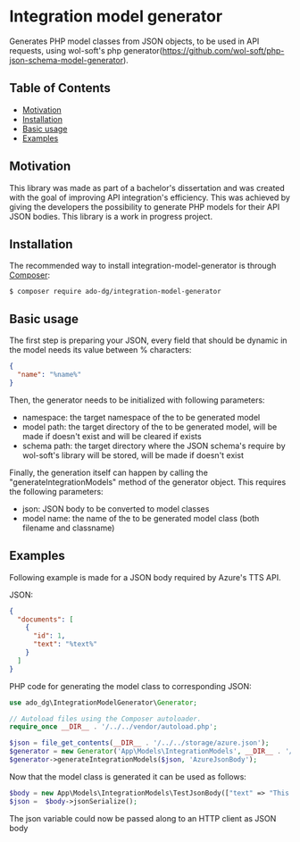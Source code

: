 # Integration model generator
Generates PHP model classes from JSON objects, to be used in API requests, using wol-soft's php generator(https://github.com/wol-soft/php-json-schema-model-generator).

## Table of Contents ##

* [Motivation](#Motivation)
* [Installation](#Installation)
* [Basic usage](#Basic-usage)
* [Examples](#Examples)

## Motivation ##

This library was made as part of a bachelor's dissertation and was created with the goal of improving API integration's efficiency. 
This was achieved by giving the developers the possibility to generate PHP models for their API JSON bodies.
This library is a work in progress project.

## Installation ##

The recommended way to install integration-model-generator is through [Composer](http://getcomposer.org):
```
$ composer require ado-dg/integration-model-generator
```

## Basic usage ##

The first step is preparing your JSON, every field that should be dynamic in the model needs its value between % characters:
```json
{
  "name": "%name%"
}
```
Then, the generator needs to be initialized with following parameters:
*  namespace: the target namespace of the to be generated model
*  model path: the target directory of the to be generated model, will be made if doesn't exist and will be cleared if exists
*  schema path: the target directory where the JSON schema's require by wol-soft's library will be stored, will be made if doesn't exist

Finally, the generation itself can happen by calling the "generateIntegrationModels" method of the generator object. 
This requires the following parameters:
*  json: JSON body to be converted to model classes
*  model name: the name of the to be generated model class (both filename and classname)

## Examples ##

Following example is made for a JSON body required by Azure's TTS API.

JSON:

```json
{
  "documents": [
    {
      "id": 1,
      "text": "%text%"
    }
  ]
}
```
PHP code for generating the model class to corresponding JSON:

```php
use ado_dg\IntegrationModelGenerator\Generator;

// Autoload files using the Composer autoloader.
require_once __DIR__ . '/../../vendor/autoload.php';

$json = file_get_contents(__DIR__ . '/../../storage/azure.json');
$generator = new Generator('App\Models\IntegrationModels', __DIR__ . '/../Models/IntegrationModels', __DIR__ . '/../schema');
$generator->generateIntegrationModels($json, 'AzureJsonBody');
```

Now that the model class is generated it can be used as follows:

```php
$body = new App\Models\IntegrationModels\TestJsonBody(["text" => "This is a test sentence"]);
$json =  $body->jsonSerialize();
```
The json variable could now be passed along to an HTTP client as JSON body
